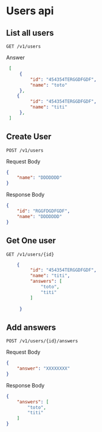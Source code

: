 # Users api
## List all users
```
GET /v1/users 
```
Answer
```json
 [
     {
         "id": "454354TERGGDFGDF",
         "name": "toto"
     },
    {
         "id": "454354TERGGDFGDF",
         "name": "titi"
     },
 ]
```
## Create User
```
POST /v1/users 
```
Request Body
```json
{
    "name": "DDDDDDD"
}
```
Response Body
```json
{
    "id": "RGGFDGDFGDF",
    "name": "DDDDDDD"
}
```

## Get One user 
```
GET /v1/users/{id}
```
```json
    {
         "id": "454354TERGGDFGDF",
         "name": "titi",
         "answers": [
             "toto",
             "titi"
         ] 
         
     }
```

## Add answers
```
POST /v1/users/{id}/answers
```
Request Body
```json
{
    "answer": "XXXXXXXX"
}
```
Response Body 
```json
{
    "answers": [
        "toto",
        "titi"
    ] 
}
```